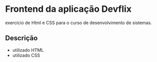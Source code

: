 # Frontend da aplicação Devflix
exercício de Html e CSS para o curso de desenvolvimento de sistemas.
## Descrição
* utilizado HTML
* utilizado CSS
